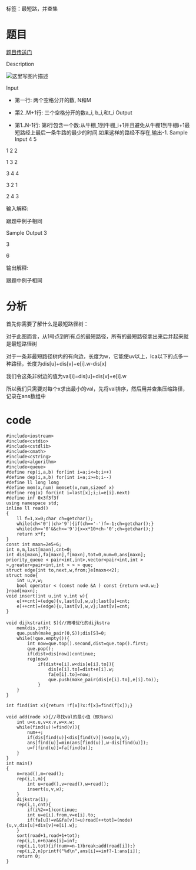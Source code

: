 ﻿---
tags: 
 - 最短路
 - dijkstra
 - 并查集
grammar_cjkRuby: true
catalog: true
layout:  post
header-img: "img/header/P12.jpg"
preview-img: "/img/preview/P32.jpg"
---
标签：最短路，并查集

# 题目

[题目传送门](http://www.lydsy.com/JudgeOnline/problem.php?id=1576)

Description

![这里写图片描述](http://www.lydsy.com/JudgeOnline/upload/201406/11%283%29.jpg)

Input

* 第一行: 两个空格分开的数, N和M

* 第2..M+1行: 三个空格分开的数a_i, b_i,和t_i
Output

* 第1..N-1行: 第i行包含一个数:从牛棚_1到牛棚_i+1并且避免从牛棚1到牛棚i+1最短路经上最后一条牛路的最少的时间.如果这样的路经不存在,输出-1.
Sample Input
4 5

1 2 2

1 3 2

3 4 4

3 2 1

2 4 3



输入解释:



跟题中例子相同



Sample Output
3

3

6



输出解释:



跟题中例子相同

# 分析

首先你需要了解什么是最短路径树：

对于此图而言，从1号点到所有点的最短路径，所有的最短路径拿出来后并起来就是最短路径树

对于一条非最短路径树内的有向边，长度为w，它能使uv以上，lca以下的点多一种路径，长度为dis[u]+dis[v]+e[i].w-dis[x]

我们令这条非树边的值为val[i]=dis[u]+dis[v]+e[i].w

所以我们只需要对每个x求出最小的val，先将val排序，然后用并查集压缩路径，记录在ans数组中

# code

```
#include<iostream>
#include<cstdio>
#include<cstdlib>
#include<cmath>
#include<cstring>
#include<algorithm>
#include<queue>
#define rep(i,a,b) for(int i=a;i<=b;i++)
#define dep(i,a,b) for(int i=a;i>=b;i--)
#define ll long long
#define mem(x,num) memset(x,num,sizeof x)
#define reg(x) for(int i=last[x];i;i=e[i].next)
#define inf 0x3f3f3f
using namespace std;
inline ll read()
{
	ll f=1,x=0;char ch=getchar();
	while(ch<'0'||ch>'9'){if(ch=='-')f=-1;ch=getchar();}
	while(ch>='0'&&ch<='9'){x=x*10+ch-'0';ch=getchar();}
	return x*f;
}
const int maxn=2e5+6;
int n,m,last[maxn],cnt=0;
int dis[maxn],fa[maxn],f[maxn],tot=0,num=0,ans[maxn];
priority_queue < pair<int,int>,vector<pair<int,int > >,greater<pair<int,int > > > que;
struct edge{int to,next,w,from;}e[maxn<<2];
struct node{
	int u,v,w;
	bool operator < (const node &A ) const {return w<A.w;}
}road[maxn];
void insert(int u,int v,int w){
	e[++cnt]=(edge){v,last[u],w,u};last[u]=cnt;
	e[++cnt]=(edge){u,last[v],w,v};last[v]=cnt;
}

void dijkstra(int S){//用堆优化的dijkstra
	mem(dis,inf);
	que.push(make_pair(0,S));dis[S]=0;
	while(!que.empty()){
		int now=que.top().second,dist=que.top().first;
		que.pop();
		if(dist>dis[now])continue;
		reg(now)
			if(dist+e[i].w<dis[e[i].to]){
				dis[e[i].to]=dist+e[i].w;
				fa[e[i].to]=now;
				que.push(make_pair(dis[e[i].to],e[i].to));
			}
	}
}

int find(int x){return !f[x]?x:f[x]=find(f[x]);}

void add(node x){//寻找val的最小值（即为ans）
	int u=x.u,v=x.v,w=x.w;
	while(find(u)!=find(v)){
		num++;
		if(dis[find(u)]<dis[find(v)])swap(u,v);
		ans[find(u)]=min(ans[find(u)],w-dis[find(u)]);
		u=f[find(u)]=fa[find(u)];
	}
}
int main()
{
	n=read(),m=read();
	rep(i,1,m){
		int u=read(),v=read(),w=read();
		insert(u,v,w);
	}
	dijkstra(1);
	rep(i,1,cnt){
		if(i%2==1)continue;
		int u=e[i].from,v=e[i].to;
		if(fa[u]!=v&&fa[v]!=u)road[++tot]=(node){u,v,dis[u]+dis[v]+e[i].w};
	}
	sort(road+1,road+1+tot);
	rep(i,1,n+6)ans[i]=inf;
	rep(i,1,tot){if(num>=n-1)break;add(road[i]);}
	rep(i,2,n)printf("%d\n",ans[i]==inf?-1:ans[i]);
	return 0;
}

```

